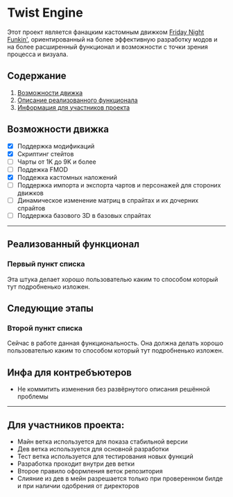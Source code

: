 # Twist Engine

Этот проект является фанацким кастомным движком [Friday Night Funkin'](https://github.com/FunkinCrew/Funkin), ориентированный на более эффективную разработку модов и на более расширенный функционал и возможности с точки зрения процесса и визуала.

## Содержание

1. [Возможности движка](#возможности-движка)
2. [Описание реализованного функционала](#реализованный-функционал)
3. [Информация для участников проекта](#для-участников-проекта)

## Возможности движка

- [X] Поддержка модификаций
- [X] Скриптинг стейтов
- [ ] Чарты от 1K до 9K и более
- [ ] Поддежка FMOD
- [X] Поддежка кастомных наложений
- [ ] Поддержка импорта и экспорта чартов и персонажей для стороних движков
- [ ] Динамическое изменение матриц в спрайтах и их дочерних спрайтов
- [ ] Поддержка базового 3D в базовых спрайтах

---

## Реализованный функционал

### Первый пункт списка

Эта штука делает хорошо пользователью каким то способом который тут подробненько изложен.

## Следующие этапы

### Второй пункт списка

Сейчас в работе данная функциональность. Она должна делать хорошо пользователью каким то способом который тут подробненько изложен.

## Инфа для контребъютеров

- Не коммитить изменения без развёрнутого описания решённой проблемы

---

## Для участников проекта:

- Майн ветка используется для показа стабильной версии
- Дев ветка используется для основной разработки
- Тест ветка используется для тестирования новых функций
- Разработка проходит внутри дев ветки
- Второе правило оформления веток репозитория
- Слияние из дев в мейн разрешается только при проверенном билде и при наличии одобрения от директоров